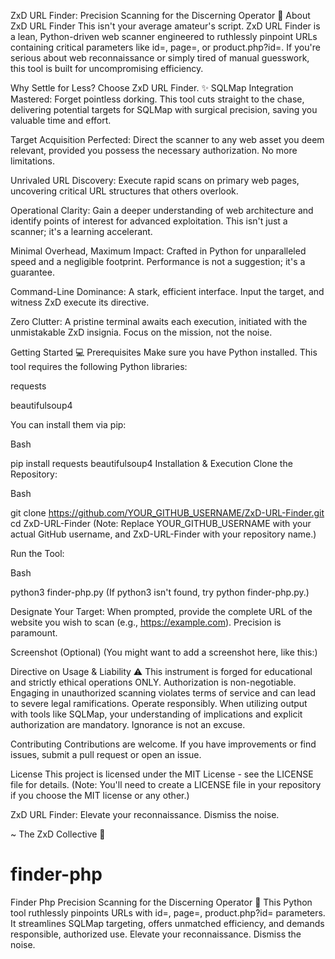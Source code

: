 ZxD URL Finder: Precision Scanning for the Discerning Operator 🚀
About ZxD URL Finder
This isn't your average amateur's script. ZxD URL Finder is a lean, Python-driven web scanner engineered to ruthlessly pinpoint URLs containing critical parameters like id=, page=, or product.php?id=. If you're serious about web reconnaissance or simply tired of manual guesswork, this tool is built for uncompromising efficiency.

Why Settle for Less? Choose ZxD URL Finder. ✨
SQLMap Integration Mastered: Forget pointless dorking. This tool cuts straight to the chase, delivering potential targets for SQLMap with surgical precision, saving you valuable time and effort.

Target Acquisition Perfected: Direct the scanner to any web asset you deem relevant, provided you possess the necessary authorization. No more limitations.

Unrivaled URL Discovery: Execute rapid scans on primary web pages, uncovering critical URL structures that others overlook.

Operational Clarity: Gain a deeper understanding of web architecture and identify points of interest for advanced exploitation. This isn't just a scanner; it's a learning accelerant.

Minimal Overhead, Maximum Impact: Crafted in Python for unparalleled speed and a negligible footprint. Performance is not a suggestion; it's a guarantee.

Command-Line Dominance: A stark, efficient interface. Input the target, and witness ZxD execute its directive.

Zero Clutter: A pristine terminal awaits each execution, initiated with the unmistakable ZxD insignia. Focus on the mission, not the noise.

Getting Started 💻
Prerequisites
Make sure you have Python installed. This tool requires the following Python libraries:

requests

beautifulsoup4

You can install them via pip:

Bash

pip install requests beautifulsoup4
Installation & Execution
Clone the Repository:

Bash

git clone https://github.com/YOUR_GITHUB_USERNAME/ZxD-URL-Finder.git
cd ZxD-URL-Finder
(Note: Replace YOUR_GITHUB_USERNAME with your actual GitHub username, and ZxD-URL-Finder with your repository name.)

Run the Tool:

Bash

python3 finder-php.py
(If python3 isn't found, try python finder-php.py.)

Designate Your Target:
When prompted, provide the complete URL of the website you wish to scan (e.g., https://example.com). Precision is paramount.

Screenshot (Optional)
(You might want to add a screenshot here, like this:)

Directive on Usage & Liability ⚠️
This instrument is forged for educational and strictly ethical operations ONLY. Authorization is non-negotiable. Engaging in unauthorized scanning violates terms of service and can lead to severe legal ramifications. Operate responsibly. When utilizing output with tools like SQLMap, your understanding of implications and explicit authorization are mandatory. Ignorance is not an excuse.

Contributing
Contributions are welcome. If you have improvements or find issues, submit a pull request or open an issue.

License
This project is licensed under the MIT License - see the LICENSE file for details. (Note: You'll need to create a LICENSE file in your repository if you choose the MIT license or any other.)

ZxD URL Finder: Elevate your reconnaissance. Dismiss the noise.

~ The ZxD Collective 🖤






# finder-php
Finder Php Precision Scanning for the Discerning Operator 🚀 This Python tool ruthlessly pinpoints URLs with id=, page=, product.php?id= parameters. It streamlines SQLMap targeting, offers unmatched efficiency, and demands responsible, authorized use. Elevate your reconnaissance. Dismiss the noise.
